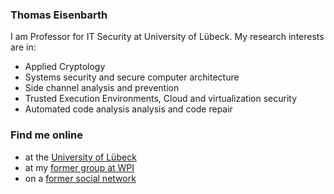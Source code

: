 ### Thomas Eisenbarth

I am Professor for IT Security at University of Lübeck. My research interests are in: 
 * Applied Cryptology
 * Systems security and secure computer architecture
 * Side channel analysis and prevention
 * Trusted Execution Environments, Cloud and virtualization security
 * Automated code analysis analysis and code repair

### Find me online 
* at the [University of Lübeck](https://www.its.uni-luebeck.de/en/staff/thomas-eisenbarth)
* at my [former group at WPI](https://users.wpi.edu/~teisenbarth/index.html)
* on a [former social network](https://twitter.com/tomcrypt)


<!--
**tomcrypt/tomcrypt** is a ✨ _special_ ✨ repository because its `README.md` (this file) appears on your GitHub profile.

Here are some ideas to get you started:

- 🔭 I’m currently working on ...
- 🌱 I’m currently learning ...
- 👯 I’m looking to collaborate on ...
- 🤔 I’m looking for help with ...
- 💬 Ask me about ...
- 📫 How to reach me: ...
- 😄 Pronouns: ...
- ⚡ Fun fact: ...
-->
